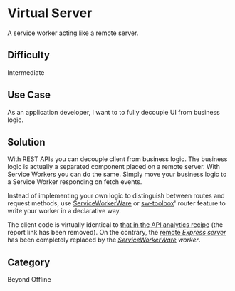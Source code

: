 # Virtual Server
A service worker acting like a remote server.

## Difficulty
Intermediate

## Use Case
As an application developer, I want to to fully decouple UI from business logic.

## Solution
With REST APIs you can decouple client from business logic. The business logic is actually a separated component placed on a remote server. With Service Workers you can do the same. Simply move your business logic to a Service Worker responding on fetch events.

Instead of implementing your own logic to distinguish between routes and request methods, use [ServiceWorkerWare](https://github.com/gaia-components/serviceworkerware) or [sw-toolbox](https://github.com/GoogleChrome/sw-toolbox#defining-routes)' router feature to write your worker in a declarative way.

The client code is virtually identical to [that in the API analytics recipe](/api-analytics_index_doc.html) (the report link has been removed). On the contrary, the [remote _Express server_](/api-analytics_server_doc.html) has been completely replaced by the _[ServiceWorkerWare](https://github.com/gaia-components/serviceworkerware) worker_.

## Category
Beyond Offline
